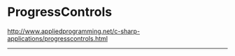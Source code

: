 # ProgressControls

http://www.appliedprogramming.net/c-sharp-applications/progresscontrols.html

<hr>
